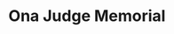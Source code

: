 ---
pid: fs40
title: Ona Judge Memorial
location_transcription: Philadelphia Executive Residence (Washington's Presidential
  residence)
coordinates: "[-75.150094157321, 39.950473078678]"
zipcode: '19446'
gen_neighborhood: 
neighborhood: 
outside_phl: 'Lansdale PA '
age: '44'
age_range: 40-49
instagram: 
image_file_name: fs_40.jpg
proposal_transcription: Ona Judge was one of Martha Washington's slaves. She walked
  out of the President's residence in Philly while George Washington was President.
  The Washingtons made attempts to apprehend her but she was never caught. She lived
  in poverty in New England the rest of her life preferring to live free in poverty
  than live as a salve in comfort.
topic: African Americans,Person,History
topic_summary: 0, 0, 0
type: Other No Form
keywords_other: 
credit: Dennis Zavala
image_labels: 
twitter: 
facebook: 
permalink: "/monuments/fs40/"
layout: item-page
---